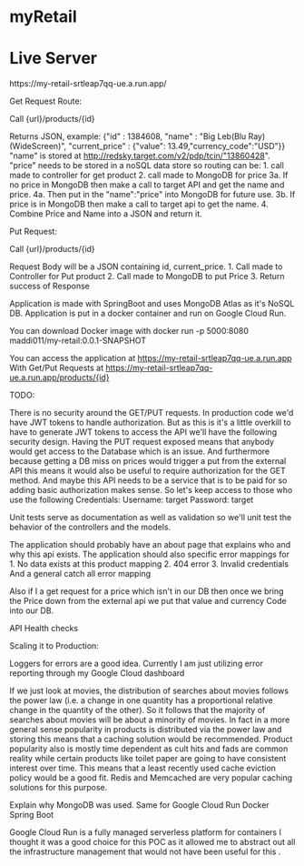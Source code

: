 # myRetail

<h1> Live Server </h1>
https://my-retail-srtleap7qq-ue.a.run.app/

Get Request Route:

Call {url}/products/{id}

Returns JSON, example: {"id" : 1384608, "name" : "Big Leb(Blu Ray)(WideScreen)", "current_price" : {"value": 13.49,"currency_code":"USD"}}
"name" is stored at http://redsky.target.com/v2/pdp/tcin/"13860428".
"price" needs to be stored in a noSQL data store so routing can be:
	1. call made to controller for get product
	2. call made to MongoDB for price
		3a. If no price in MongoDB then make a call to target API and get the name and price.
			4a. Then put in the "name":"price" into MongoDB for future use.
		3b. If price is in MongoDB then make a call to target api to get the name.
	 4. Combine Price and Name into a JSON and return it.

Put Request:

Call {url}/products/{id}

Request Body will be a JSON containing id, current_price.
	1. Call made to Controller for Put product
	2. Call made to MongoDB to put Price
	3. Return success of Response

Application is made with SpringBoot and uses MongoDB Atlas as it's NoSQL DB.
Application is put in a docker container and run on Google Cloud Run.

You can download Docker image 
with docker run -p 5000:8080 maddi011/my-retail:0.0.1-SNAPSHOT

You can access the application at https://my-retail-srtleap7qq-ue.a.run.app
With Get/Put Requests at https://my-retail-srtleap7qq-ue.a.run.app/products/{id}

TODO:

There is no security around the GET/PUT requests. In production code we'd have JWT tokens to handle authorization.
But as this is it's a little overkill to have to generate JWT tokens to access the API we'll have the following security design.
Having the PUT request exposed means that anybody would get access to the Database which is an issue.
And furthermore because getting a DB miss on prices would trigger a put from the external API this means it would also be useful to require authorization for the GET method.
And maybe this API needs to be a service that is to be paid for so adding basic authorization makes sense. 
So let's keep access to those who use the following Credentials:
Username: target
Password: target

Unit tests serve as documentation as well as validation so we'll unit test the behavior of the controllers and the models.

The application should probably have an about page that explains who and why this api exists.
The application should also specific error mappings for 
	1. No data exists at this product mapping
	2. 404 error
	3. Invalid credentials
And a general catch all error mapping

Also if I a get request for a price which isn't in our DB then once we bring the Price down from the external api
we put that value and currency Code into our DB.

API Health checks

Scaling it to Production:

Loggers for errors are a good idea.
Currently I am just utilizing error reporting through my Google Cloud dashboard

If we just look at movies, the distribution of searches about movies follows the power law (i.e. a change in one quantity has a proportional relative change in the quantity of the other). So it follows that the majority of searches about movies will be about a minority of movies. 
In fact in a more general sense popularity in products is distributed via the power law and storing this means that a caching solution would be recommended. 
Product popularity also is mostly time dependent as cult hits and fads are common reality while certain products like toilet paper are going to have consistent interest over time. 
This means that a least recently used cache eviction policy would be a good fit. Redis and Memcached are very popular caching solutions for this purpose.

Explain why MongoDB was used.
Same for Google Cloud Run
Docker
Spring Boot

Google Cloud Run is a fully managed serverless platform for containers I thought it was a good choice for this POC as it allowed me to abstract out all the infrastructure management that would not have been useful for this .
